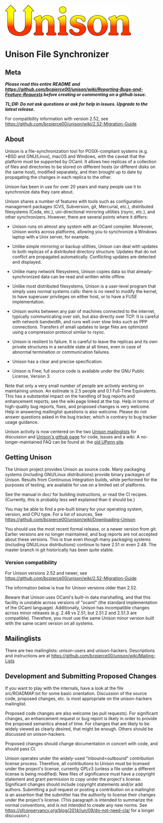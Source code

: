 ![Unison](icons/unison.png)

# Unison File Synchronizer

## Meta

***Please read this entire README and
https://github.com/bcpierce00/unison/wiki/Reporting-Bugs-and-Feature-Requests
before creating or commenting on a github issue.***

***TL;DR: Do not ask questions or ask for help in issues.  Upgrade to the latest release.***

For compatibility information with version 2.52, see
https://github.com/bcpierce00/unison/wiki/2.52-Migration-Guide

## About

Unison is a file-synchronization tool for POSIX-compliant systems
(e.g. *BSD and GNU/Linux), macOS and Windows, with the caveat that the
platform must be supported by OCaml.  It allows two replicas of a
collection of files and directories to be stored on different hosts
(or different disks on the same host), modified separately, and then
brought up to date by propagating the changes in each replica to the
other.

Unison has been in use for over 20 years and many people use it to
synchronize data they care about.

Unison shares a number of features with tools such as configuration
management packages (CVS, Subversion, git, Mercurial, etc.),
distributed filesystems (Coda, etc.), uni-directional mirroring
utilities (rsync, etc.), and other synchronizers.  However, there are
several points where it differs:

 * Unison runs on almost any system with an OCaml compiler. Moreover,
   Unison works across platforms, allowing you to synchronize a
   Windows laptop with a Unix server, for example.

 * Unlike simple mirroring or backup utilities, Unison can deal with
   updates to both replicas of a distributed directory
   structure. Updates that do not conflict are propagated
   automatically. Conflicting updates are detected and displayed.

 * Unlike many network filesystems, Unison copies data so that
   already-synchronized data can be read and written while offline.

 * Unlike most distributed filesystems, Unison is a user-level program
   that simply uses normal systems calls: there is no need to modify
   the kernel, to have superuser privileges on either host, or to have
   a FUSE implementation.

 * Unison works between any pair of machines connected to the
   internet, typically communicating over ssh, but also directly over
   TCP.  It is careful with network bandwidth, and runs well over slow
   links such as PPP connections. Transfers of small updates to large
   files are optimized using a compression protocol similar to rsync.

 * Unison is resilient to failure. It is careful to leave the replicas
   and its own private structures in a sensible state at all times,
   even in case of abnormal termination or communication failures.

 * Unison has a clear and precise specification.

 * Unison is Free; full source code is available under the GNU Public
   License, Version 3.

Note that only a very small number of people are actively working on
maintaining unison.  An estimate is 2.5 people and 0.1 Full-Time
Equivalents.  This has a substantial impact on the handling of bug
reports and enhancement reports; see the wiki page linked at the top.
Help in terms of high-quality bug reports, fixes, and proposed changes
is very welcome.  Help in answering mailinglist questions is also
welcome.  Please do not answer questions asked in the bug tracker,
which is contrary to bug tracker usage guidance.

Unison activity is now centered on the two [Unison
mailinglists](https://github.com/bcpierce00/unison/wiki/Mailing-Lists)
for discussion and [Unison's github
page](https://github.com/bcpierce00/unison/) for code, issues and a
wiki.
A no-longer-maintained FAQ can be found at: the [old UPenn
site](http://www.cis.upenn.edu/~bcpierce/unison).

## Getting Unison

The Unison project provides Unison as source code.  Many packaging
systems (including GNU/Linux distributions) provide binary packages of
Unison.  Results from Continuous Integration builds, while performed
for the purposes of testing, are available for use on a limited set of
platforms.

See the manual in doc/ for building instructions, or read the CI
recipes.  (Currently, this is probably less well explained than it
should be.)

You may be able to find a pre-built binary for your operating system,
version, and CPU type.  For a list of sources, See
https://github.com/bcpierce00/unison/wiki/Downloading-Unison

You should use the most recent formal release, or a newer version from
git.  Earlier versions are no longer maintained, and bug reports are
not accepted about these versions.  This is true even though many
packaging systems (including GNU/Linux distributions) continue to have
2.51 or even 2.48.  The master branch in git historically has been
quite stable.

### Version compatibility

For Unison versions 2.52 and newer, see
https://github.com/bcpierce00/unison/wiki/2.52-Migration-Guide

The information below is true for Unison versions older than 2.52.

Beware that Unison uses OCaml's built-in data marshalling, and that
this facility is unstable across versions of "ocaml" (the standard
implementation of the OCaml language).  Additionally, Unison has
incompatible changes across minor releases (e.g. 2.48 vs 2.51, but
2.51.2 and 2.51.3 are compatible).  Therefore, you must use the same
Unison minor version built with the same ocaml version on all systems.

## Mailinglists

There are two mailinglists: unison-users and unison-hackers.
Descriptions and instructions are at
https://github.com/bcpierce00/unison/wiki/Mailing-Lists

## Development and Submitting Proposed Changes

If you want to play with the internals, have a look at the file
src/ROADMAP.txt for some basic orientation.  Discussion of the source
code, proposed changes, etc. is most appropriate on the unison-hackers
mailinglist.

Proposed code changes are also welcome (as pull requests).  For
significant changes, an enhancement request or bug report is likely in
order to provide the proposed semantics ahead of time.  For changes
that are likely to be widely viewed as clearly desired, that might be
enough.  Others should be discussed on unison-hackers.

Proposed changes should change documentation in concert with code, and
should pass CI.

Unison operates under the widely-used "inbound=outbound" contribution
license process.  Therefore, all contributions to Unison must be
licensed under the project's license, currently GPLv3 (unless a file
under a different license is being modified).  New files of
significance must have a copyright statement and grant permission to
copy under the project's license.  Significant changes should include
copyright statements and/or add authors.  Submitting a pull request or
posting a contribution on a mailinglist is an assertion that the
submitter has the authority to license their changes under the
project's license.  (This paragraph is intended to summarize the
normal conventions, and is not intended to create any new norms.  See
https://sfconservancy.org/blog/2014/jun/09/do-not-need-cla/ for a
longer discussion.)
